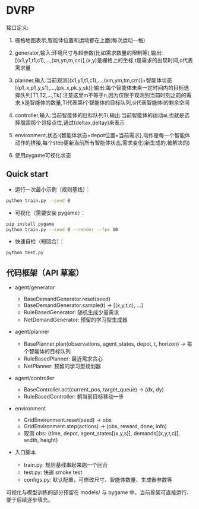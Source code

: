 # DVRP
接口定义:

1. 栅格地图表示,智能体位置和运动都在上面(每次运动一格)

2. generator,输入:环境尺寸与超参数(比如需求数量的限制等),输出:[(x1,y1,t1,c1),...,(xn,yn,tn,cn)],(x,y)是栅格上的坐标,t是需求的出现时间,c代表需求量

3. planner,输入:当前观测[(x1,y1,t1,c1),...,(xm,ym,tm,cm)]+智能体状态[(p1_x,p1_y,s1),...,(pk_x,pk_y,sk)];输出:每个智能体未来一定时间内的目标选择队列[T1,T2,...,Tk]
注意这里m不等于n,因为仅限于观测到当前时刻之前的需求,k是智能体的数量,Ti代表第i个智能体的目标队列,si代表智能体i的剩余空间

4. controller,输入:当前智能体的目标队列Ti;输出:当前智能体的运动ai,也就是选择周围那个邻接点位,通过(deltax,deltay)来表示

5. environment,状态:{智能体状态+depot位置+当前需求},动作是每一个智能体动作的拼接,每个step更新当前所有智能体状态,需求变化(新生成的,被解决的)

6. 使用pygame可视化状态

## Quick start

- 运行一次最小示例（规则基线）：

```bash
python train.py --seed 0
```

- 可视化（需要安装 pygame）：

```bash
pip install pygame
python train.py --seed 0 --render --fps 10
```

- 快速自检（短回合）：

```bash
python test.py
```

## 代码框架（API 草案）

- agent/generator
	- BaseDemandGenerator.reset(seed)
	- BaseDemandGenerator.sample(t) -> [(x,y,t,c), ...]
	- RuleBasedGenerator: 随机生成少量需求
	- NetDemandGenerator: 预留的学习型生成器

- agent/planner
	- BasePlanner.plan(observations, agent_states, depot, t, horizon) -> 每个智能体的目标队列
	- RuleBasedPlanner: 最近需求贪心
	- NetPlanner: 预留的学习型规划器

- agent/controller
	- BaseController.act(current_pos, target_queue) -> (dx, dy)
	- RuleBasedController: 朝当前目标移动一步

- environment
	- GridEnvironment.reset(seed) -> obs
	- GridEnvironment.step(actions) -> (obs, reward, done, info)
	- 观测 obs: {time, depot, agent_states[(x,y,s)], demands[(x,y,t,c)], width, height}

- 入口脚本
	- train.py: 规则基线串起来跑一个回合
	- test.py: 快速 smoke test
	- configs.py: 默认配置，可修改尺寸、智能体数量、生成器参数等

可视化与模型训练的部分预留在 models/ 与 pygame 中，当前骨架可直接运行、便于后续逐步填充。
